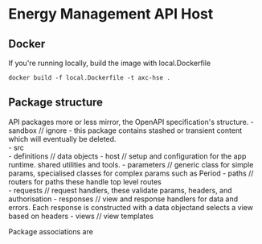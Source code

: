 # Energy Management API Host

## Docker

If you're running locally, build the image with local.Dockerfile

```
docker build -f local.Dockerfile -t axc-hse .

```

## Package structure 

API packages more or less mirror, the OpenAPI specification's structure.
    - sandbox               // ignore - this package contains stashed or transient content which will eventually be deleted.   
    - src                 
        - definitions       // data objects
        - host              // setup and configuration for the app runtime. shared utilities and tools.
        - parameters        // generic class for simple params, specialised classes for complex params such as Period
        - paths             // routers for paths these handle top level routes  
        - requests          // request handlers, these validate params, headers, and authorisation 
        - responses         // view and response handlers for data and errors. Each response is constructed with a data objectand selects a view based on headers
        - views             // view templates

Package associations are  

